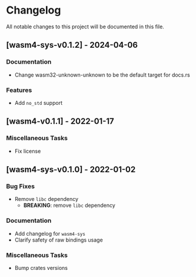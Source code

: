 # Changelog

All notable changes to this project will be documented in this file.

## [wasm4-sys-v0.1.2] - 2024-04-06

### Documentation

- Change wasm32-unknown-unknown to be the default target for docs.rs


### Features

- Add `no_std` support


## [wasm4-v0.1.1] - 2022-01-17

### Miscellaneous Tasks

- Fix license


## [wasm4-sys-v0.1.0] - 2022-01-02

### Bug Fixes

- Remove `libc` dependency
  - **BREAKING**: remove `libc` dependency


### Documentation

- Add changelog for `wasm4-sys`
- Clarify safety of raw bindings usage


### Miscellaneous Tasks

- Bump crates versions


<!-- generated by git-cliff -->
